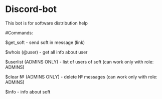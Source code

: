 # Discord-bot
This bot is for software distribution help

#Commands:

$get_soft - send soft in message (link)

$whois (@user) - get all info about user

$userlist (ADMINS ONLY) - list of users of soft (can work only with role: ADMINS)

$clear №  (ADMINS ONLY) - delete № messages (can work only with role: ADMINS)

$info - info about soft
